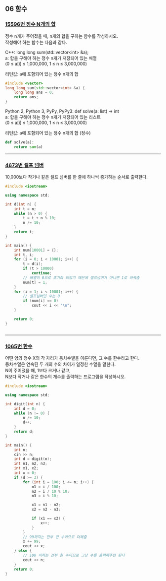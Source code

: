 ## 06 함수

### [15596번 정수 N개의 합](https://www.acmicpc.net/problem/15596)

정수 n개가 주어졌을 때, n개의 합을 구하는 함수를 작성하시오.  
작성해야 하는 함수는 다음과 같다.

C++: long long sum(std::vector\<int\> &a);  
a: 합을 구해야 하는 정수 n개가 저장되어 있는 배열  
(0 ≤ a\[i\] ≤ 1,000,000, 1 ≤ n ≤ 3,000,000)

리턴값: a에 포함되어 있는 정수 n개의 합

```cpp
#include <vector>
long long sum(std::vector<int> &a) {
	long long ans = 0;
	return ans;
}
```

Python 2, Python 3, PyPy, PyPy3: def solve(a: list) -> int  
a: 합을 구해야 하는 정수 n개가 저장되어 있는 리스트  
(0 ≤ a[i] ≤ 1,000,000, 1 ≤ n ≤ 3,000,000)

리턴값: a에 포함되어 있는 정수 n개의 합 (정수)

```python
def solve(a):
    return sum(a)
```

---

### [4673번 셀프 넘버](https://www.acmicpc.net/problem/4673)

10,000보다 작거나 같은 셀프 넘버를 한 줄에 하나씩 증가하는 순서로 출력한다.

```cpp
#include <iostream>

using namespace std;

int d(int n) {
    int t = n;
    while (n > 0) {
        t = t + n % 10;
        n /= 10;
    }
    return t;
}

int main() {
    int num[10001] = {};
    int t, i;
    for (i = 0; i < 10001; i++) {
        t = d(i);
        if (t > 10000)
            continue;
        // 배열이 0으로 초기화 되었기 때문에 셀프넘버가 아니면 1로 바꿔줌
        num[t] = 1;
    }
    for (i = 1; i < 10001; i++) {
        // 셀프넘버인 수는 0
        if (num[i] == 0)
            cout << i << "\n";
    }

    return 0;
}
```

```python

```

---

### [1065번 한수](https://www.acmicpc.net/problem/1065)

어떤 양의 정수 X의 각 자리가 등차수열을 이룬다면, 그 수를 한수라고 한다.  
등차수열은 연속된 두 개의 수의 차이가 일정한 수열을 말한다.  
N이 주어졌을 때, 1보다 크거나 같고,  
N보다 작거나 같은 한수의 개수를 출력하는 프로그램을 작성하시오.

```cpp
#include <iostream>

using namespace std;

int digit(int n) {
    int d = 0;
    while (n != 0) {
        n /= 10;
        d++;
    }
    return d;
}

int main() {
    int n;
    cin >> n;
    int d = digit(n);
    int n1, n2, n3;
    int x1, x2;
    int x = 0;
    if (d >= 3) {
        for (int i = 100; i <= n; i++) {
            n1 = i / 100;
            n2 = i / 10 % 10;
            n3 = i % 10;

            x1 = n1 - n2;
            x2 = n2 - n3;

            if (x1 == x2) {
                x++;
            }
        }
        // 99까지는 전부 한 수이므로 더해줌
        x += 99;
        cout << x;
    } else {
        // 100 이하는 전부 한 수이므로 그냥 수를 출력해주면 된다
        cout << n;
    }
    return 0;
}
```

